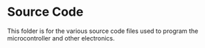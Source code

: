 # Source Code

This folder is for the various source code files used to program the
microcontroller and other electronics.
